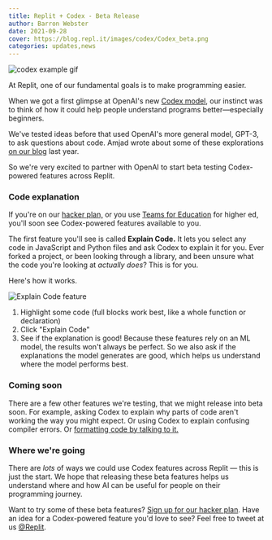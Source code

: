 ```yaml
---
title: Replit + Codex - Beta Release
author: Barron Webster
date: 2021-09-28
cover: https://blog.repl.it/images/codex/Codex_beta.png
categories: updates,news
---
```


![codex example gif](https://blog.repl.it/images/codex/Codex_beta.png)

At Replit, one of our fundamental goals is to make programming easier.

When we got a first glimpse at OpenAI's new [Codex model](https://openai.com/blog/openai-codex/), our instinct was to think of how it could help people understand programs better—especially beginners.

We've tested ideas before that used OpenAI's more general model, GPT-3, to ask questions about code. Amjad wrote about some of these explorations [on our blog](https://blog.replit.com/codingai) last year.

So we're very excited to partner with OpenAI to start beta testing Codex-powered features across Replit.

### Code explanation
If you're on our [hacker plan,](https://replit.com/site/pricing) or you use [Teams for Education](https://replit.com/site/teams-for-education) for higher ed, you'll soon see Codex-powered features available to you.

The first feature you'll see is called **Explain Code.** It lets you select any code in JavaScript and Python files and ask Codex to explain it for you. Ever forked a project, or been looking through a library, and been unsure what the code you're looking at *actually does*? This is for you.

Here's how it works. 

![Explain Code feature](https://blog.repl.it/images/codex/codex.gif)

1. Highlight some code (full blocks work best, like a whole function or declaration) 
2. Click "Explain Code"
3. See if the explanation is good! Because these features rely on an ML model, the results won't always be perfect. So we also ask if the explanations the model generates are good, which helps us understand where the model performs best.

### Coming soon
There are a few other features we're testing, that we might release into beta soon. For example, asking Codex to explain why parts of code aren't working the way you might expect. Or using Codex to explain confusing compiler errors. Or [formatting code by talking to it.](https://openai.com/blog/openai-codex/#talkingtoyourcomputer)

### Where we're going
There are *lots* of ways we could use Codex features across Replit — this is just the start. We hope that releasing these beta features helps us understand where and how AI can be useful for people on their programming journey.

Want to try some of these beta features? [Sign up for our hacker plan](https://replit.com/site/pricing). Have an idea for a Codex-powered feature you'd love to see? Feel free to tweet at us [@Replit](https://twitter.com/replit).